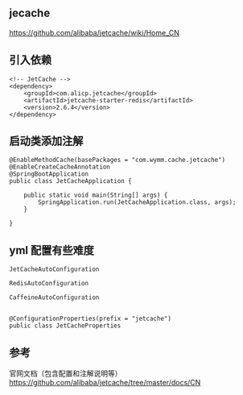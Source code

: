 ## jecache 
https://github.com/alibaba/jetcache/wiki/Home_CN

## 引入依赖
```
<!-- JetCache -->
<dependency>
    <groupId>com.alicp.jetcache</groupId>
    <artifactId>jetcache-starter-redis</artifactId>
    <version>2.6.4</version>
</dependency>
```

## 启动类添加注解
```
@EnableMethodCache(basePackages = "com.wymm.cache.jetcache")
@EnableCreateCacheAnnotation
@SpringBootApplication
public class JetCacheApplication {
    
    public static void main(String[] args) {
        SpringApplication.run(JetCacheApplication.class, args);
    }
    
}
```

## yml 配置有些难度
```
JetCacheAutoConfiguration

RedisAutoConfiguration

CaffeineAutoConfiguration


@ConfigurationProperties(prefix = "jetcache")
public class JetCacheProperties
```

## 参考
官网文档（包含配置和注解说明等） https://github.com/alibaba/jetcache/tree/master/docs/CN
